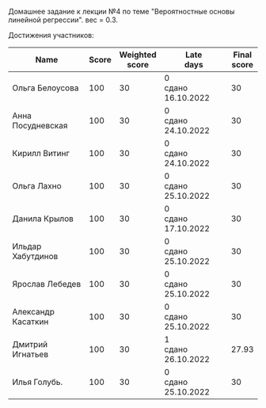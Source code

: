 Домашнее задание к лекции №4 по теме "Вероятностные основы линейной регрессии". вес = 0.3.


Достижения участников:

| Name               | Score | Weighted<br>score | Late<br>days            | Final<br>score |
| ------------------ | ----- | ----------------- | ----------------------- | -------------- |
| Ольга Белоусова    | 100   | 30                | 0<br />сдано 16.10.2022 | 30             |
| Анна Посудневская  | 100   | 30                | 0<br />сдано 24.10.2022 | 30             |
| Кирилл Витинг      | 100   | 30                | 0<br />сдано 24.10.2022 | 30             |
| Ольга Лахно        | 100   | 30                | 0<br />сдано 25.10.2022 | 30             |
| Данила Крылов      | 100   | 30                | 0<br />сдано 17.10.2022 | 30             |
| Ильдар Хабутдинов  | 100   | 30                | 0<br />сдано 25.10.2022 | 30             |
| Ярослав Лебедев    | 100   | 30                | 0<br />сдано 25.10.2022 | 30             |
| Александр Касаткин | 100   | 30                | 0<br />сдано 25.10.2022 | 30             |
| Дмитрий Игнатьев   | 100   | 30                | 1<br />сдано 26.10.2022 | 27.93          |
| Илья Голубь.       | 100   | 30                | 0<br />сдано 25.10.2022 | 30             |
